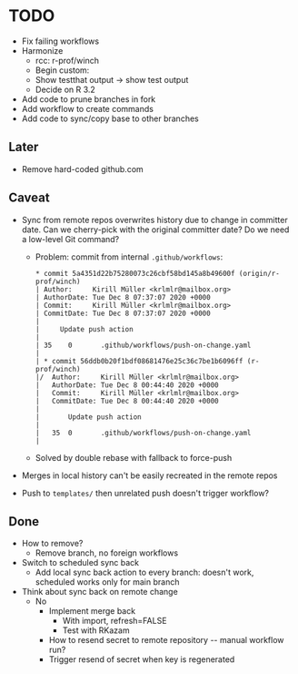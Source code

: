 # TODO

- Fix failing workflows
- Harmonize
    - rcc: r-prof/winch
    - Begin custom:
    - Show testthat output -> show test output
    - Decide on R 3.2
- Add code to prune branches in fork
- Add workflow to create commands
- Add code to sync/copy base to other branches

## Later

- Remove hard-coded github.com

## Caveat

- Sync from remote repos overwrites history due to change in committer date. Can we cherry-pick with the original committer date? Do we need a low-level Git command?
    - Problem: commit from internal `.github/workflows`:

        ```text
        * commit 5a4351d22b75280073c26cbf58bd145a8b49600f (origin/r-prof/winch)
        | Author:     Kirill Müller <krlmlr@mailbox.org>
        | AuthorDate: Tue Dec 8 07:37:07 2020 +0000
        | Commit:     Kirill Müller <krlmlr@mailbox.org>
        | CommitDate: Tue Dec 8 07:37:07 2020 +0000
        |
        |     Update push action
        |
        | 35    0       .github/workflows/push-on-change.yaml
        |
        | * commit 56ddb0b20f1bdf08681476e25c36c7be1b6096ff (r-prof/winch)
        |/  Author:     Kirill Müller <krlmlr@mailbox.org>
        |   AuthorDate: Tue Dec 8 00:44:40 2020 +0000
        |   Commit:     Kirill Müller <krlmlr@mailbox.org>
        |   CommitDate: Tue Dec 8 00:44:40 2020 +0000
        |
        |       Update push action
        |
        |   35  0       .github/workflows/push-on-change.yaml
        |
        ```

    - Solved by double rebase with fallback to force-push

- Merges in local history can't be easily recreated in the remote repos

- Push to `templates/` then unrelated push doesn't trigger workflow?

## Done

- How to remove?
    - Remove branch, no foreign workflows
- Switch to scheduled sync back
    - Add local sync back action to every branch: doesn't work, scheduled works only for main branch
- Think about sync back on remote change
    - No
        - Implement merge back
            - With import, refresh=FALSE
            - Test with RKazam
        - How to resend secret to remote repository -- manual workflow run?
        - Trigger resend of secret when key is regenerated

